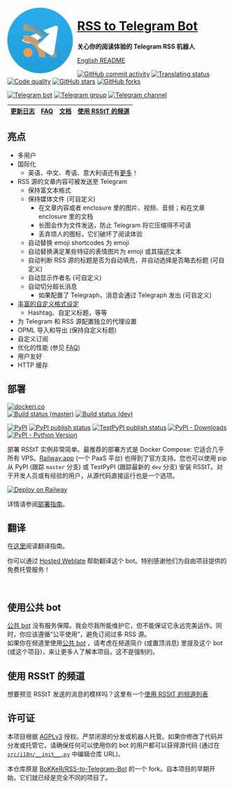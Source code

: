 <a href="https://t.me/RSStT_Bot"><img width="150" height="150" align="left" style="float: left; margin: 0 10px 0 0;" alt="RSStT icon" src="docs/resources/RSStT_icon.svg"/><a/>

# [RSS to Telegram Bot](https://t.me/RSStT_Bot)

**关心你的阅读体验的 Telegram RSS 机器人**

[English README](README.md)

[![GitHub commit activity](https://img.shields.io/github/commit-activity/m/Rongronggg9/RSS-to-Telegram-Bot?logo=git&label=commit)](https://github.com/Rongronggg9/RSS-to-Telegram-Bot/commits)
[![Translating status](https://img.shields.io/weblate/progress/rss-to-telegram-bot?logo=weblate&color=informational)](https://hosted.weblate.org/engage/rss-to-telegram-bot/)
[![Code quality](https://img.shields.io/codefactor/grade/github/Rongronggg9/RSS-to-Telegram-Bot?logo=codefactor)](https://www.codefactor.io/repository/github/rongronggg9/rss-to-telegram-bot)
[![GitHub stars](https://img.shields.io/github/stars/Rongronggg9/Rss-to-Telegram-Bot?style=social)](https://github.com/Rongronggg9/RSS-to-Telegram-Bot/stargazers)
[![GitHub forks](https://img.shields.io/github/forks/Rongronggg9/RSS-to-Telegram-Bot?style=social)](https://github.com/Rongronggg9/RSS-to-Telegram-Bot/fork)

[![Telegram bot](https://img.shields.io/badge/bot-%40RSStT__Bot-229ed9?logo=telegram&style=for-the-badge)](https://t.me/RSStT_Bot)
[![Telegram group](https://img.shields.io/badge/chat-%40RSStT__Group-229ed9?logo=telegram&style=for-the-badge)](https://t.me/RSStT_Group)
[![Telegram channel](https://img.shields.io/badge/channel-%40RSStT__Channel-229ed9?logo=telegram&style=for-the-badge)](https://t.me/RSStT_Channel)

|  [更新日志]  | [FAQ] |  [文档]  | [使用 RSStT 的频道] |
|:--------:|-------|:------:|:--------------:|

[更新日志]: docs/CHANGELOG.zh.md

[FAQ]: docs/FAQ.zh.md

[文档]: docs

[使用 RSStT 的频道]: docs/channels-using-rsstt.md

## 亮点

- 多用户
- 国际化
    - 英语、中文、粤语、意大利语还有[更多](docs/translation-guide.md)！
- RSS 源的文章内容可被发送至 Telegram
    - 保持富文本格式
    - 保持媒体文件 (可自定义)
        - 在文章内容或者 enclosure 里的图片、视频、音频；和在文章 enclosure 里的文档
        - 长图会作为文件发送，防止 Telegram 将它压缩得不可读
        - 丢弃烦人的图标，它们破坏了阅读体验
    - 自动替换 emoji shortcodes 为 emoji
    - 自动替换满足某些特征的表情图片为 emoji 或其描述文本
    - 自动判断 RSS 源的标题是否为自动填充，并自动选择是否略去标题 (可自定义)
    - 自动显示作者名 (可自定义)
    - 自动切分超长消息
        - 如果配置了 Telegraph，消息会通过 Telegraph 发出 (可自定义)
- [丰富的自定义格式设定](docs/formatting-settings.md)
    - Hashtag、自定义标题，等等
- 为 Telegram 和 RSS 源配置独立的代理设置
- OPML 导入和导出 (保持自定义标题)
- 自定义订阅
- 优化的性能 (参见 [FAQ](docs/FAQ.zh.md#q-bot-的性能怎么样))
- 用户友好
- HTTP 缓存

## 部署

[![dockeri.co](https://dockerico.blankenship.io/image/rongronggg9/rss-to-telegram)](https://hub.docker.com/r/rongronggg9/rss-to-telegram)\
[![Build status (master)](https://img.shields.io/github/actions/workflow/status/Rongronggg9/RSS-to-Telegram-Bot/publish-docker-image.yml?branch=master&label=build&logo=docker)](https://github.com/Rongronggg9/RSS-to-Telegram-Bot/actions/workflows/publish-docker-image.yml?query=branch%3Amaster)
[![Build status (dev)](https://img.shields.io/github/actions/workflow/status/Rongronggg9/RSS-to-Telegram-Bot/publish-docker-image.yml?branch=dev&label=build%20%28dev%29&logo=docker)](https://github.com/Rongronggg9/RSS-to-Telegram-Bot/actions/workflows/publish-docker-image.yml?query=branch%3Adev)

[![PyPI](https://img.shields.io/pypi/v/rsstt?logo=pypi&logoColor=white)](https://pypi.org/project/rsstt/)
[![PyPI publish status](https://img.shields.io/github/actions/workflow/status/Rongronggg9/RSS-to-Telegram-Bot/publish-to-pypi.yml?label=publish&logo=pypi&logoColor=white)](https://github.com/Rongronggg9/RSS-to-Telegram-Bot/actions/workflows/publish-to-pypi.yml)
[![TestPyPI publish status](https://img.shields.io/github/actions/workflow/status/Rongronggg9/RSS-to-Telegram-Bot/publish-to-test-pypi.yml?label=publish%20(TestPyPI)&logo=pypi&logoColor=white)](https://github.com/Rongronggg9/RSS-to-Telegram-Bot/actions/workflows/publish-to-test-pypi.yml)
[![PyPI - Downloads](https://img.shields.io/pypi/dm/rsstt?logo=pypi&logoColor=white)](https://pypi.org/project/rsstt/)
[![PyPI - Python Version](https://img.shields.io/pypi/pyversions/rsstt?logo=python&label=&labelColor=white)](https://www.python.org)

部署 RSStT 实例非常简单。最推荐的部署方式是 Docker Compose: 它适合几乎所有 VPS。[Railway.app](https://railway.app) (一个 PaaS 平台) 也得到了官方支持。您也可以使用 pip 从 PyPI (跟踪 `master` 分支) 或 TestPyPI (跟踪最新的 `dev` 分支) 安装 RSStT。对于开发人员或有经验的用户，从源代码直接运行也是一个选项。

<a href="docs/deployment-guide.md#option-2-railwayapp"><img src="https://railway.app/button.svg" height="30" alt="Deploy on Railway"></a>

详情请参阅[部署指南](docs/deployment-guide.md)。

## 翻译

在[这里](docs/translation-guide.md)阅读翻译指南。

你可以通过 [Hosted Weblate](https://hosted.weblate.org/projects/rss-to-telegram-bot/) 帮助翻译这个 bot。特别感谢他们为自由项目提供的免费托管服务！

<a href="https://hosted.weblate.org/engage/rss-to-telegram-bot/"><img src="https://hosted.weblate.org/widgets/rss-to-telegram-bot/zh_Hans/glossary/multi-auto.svg" width = "500" alt="" /></a>

## 使用公共 bot

[公共 bot](https://t.me/RSStT_Bot) 没有服务保障。我会尽我所能维护它，但不能保证它永远完美运作。同时，你应该遵循“公平使用”，避免订阅过多 RSS 源。  
如果你在频道里使用[公共 bot](https://t.me/RSStT_Bot) ，请考虑在频道简介 (或置顶消息) 里提及这个 bot (或这个项目)，来让更多人了解本项目。这不是强制的。

## 使用 RSStT 的频道

想要预览 RSStT 发送的消息的模样吗？这里有一个[使用 RSStT 的频道列表](docs/channels-using-rsstt.md)

## 许可证

本项目根据 [AGPLv3](LICENSE) 授权。严禁闭源的分发或机器人托管。如果你修改了代码并分发或托管它，请确保任何可以使用你的 bot 的用户都可以获得源代码 (通过在 [`src/i18n/__init__.py`](src/i18n/__init__.py) 中编辑仓库 URL)。

本仓库原是 [BoKKeR/RSS-to-Telegram-Bot](https://github.com/BoKKeR/RSS-to-Telegram-Bot) 的一个 fork。自本项目的早期开始，它们就已经是完全不同的项目了。
